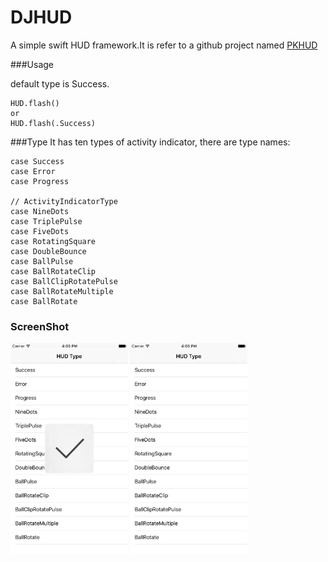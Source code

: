 # DJHUD

A simple swift HUD framework.It is refer to a github project named [PKHUD](https://github.com/pkluz/PKHUD)

###Usage

default type is Success.
	
	HUD.flash() 
	or
	HUD.flash(.Success)
	
###Type
It has ten types of activity indicator, there are type names:

	case Success
    case Error
    case Progress
    
    // ActivityIndicatorType
    case NineDots
    case TriplePulse
    case FiveDots
    case RotatingSquare
    case DoubleBounce
    case BallPulse
    case BallRotateClip
    case BallClipRotatePulse
    case BallRotateMultiple
    case BallRotate
	
### ScreenShot

<img src="https://github.com/dyljqq/DJHUD/raw/master/ScreenShot/1.png" width="187.5" height="337.5"/> 
<img src="https://github.com/dyljqq/DJHUD/raw/master/ScreenShot/2.png" width="187.5" height="337.5"/>
